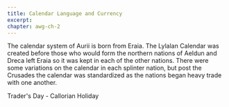 ```yaml
---
title: Calendar Language and Currency
excerpt: 
chapter: awg-ch-2
---
```


The calendar system of Aurii is born from Eraia. The Lylalan Calendar was created before those who would form the northern nations of Aeldun and Dreca left Eraia so it was kept in each of the other nations. There were some variations on the calendar in each splinter nation, but post the Crusades the calendar was standardized as the nations began heavy trade with one another. 

Trader's Day - Callorian Holiday
